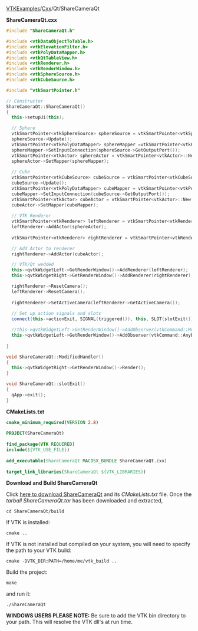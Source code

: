 [VTKExamples](/index/)/[Cxx](/Cxx)/Qt/ShareCameraQt

**ShareCameraQt.cxx**
```c++
#include "ShareCameraQt.h"

#include <vtkDataObjectToTable.h>
#include <vtkElevationFilter.h>
#include <vtkPolyDataMapper.h>
#include <vtkQtTableView.h>
#include <vtkRenderer.h>
#include <vtkRenderWindow.h>
#include <vtkSphereSource.h>
#include <vtkCubeSource.h>

#include "vtkSmartPointer.h"

// Constructor
ShareCameraQt::ShareCameraQt() 
{
  this->setupUi(this);

  // Sphere
  vtkSmartPointer<vtkSphereSource> sphereSource = vtkSmartPointer<vtkSphereSource>::New();
  sphereSource->Update();
  vtkSmartPointer<vtkPolyDataMapper> sphereMapper =vtkSmartPointer<vtkPolyDataMapper>::New();
  sphereMapper->SetInputConnection(sphereSource->GetOutputPort());
  vtkSmartPointer<vtkActor> sphereActor = vtkSmartPointer<vtkActor>::New();
  sphereActor->SetMapper(sphereMapper);
  
  // Cube
  vtkSmartPointer<vtkCubeSource> cubeSource = vtkSmartPointer<vtkCubeSource>::New();
  cubeSource->Update();
  vtkSmartPointer<vtkPolyDataMapper> cubeMapper = vtkSmartPointer<vtkPolyDataMapper>::New();
  cubeMapper->SetInputConnection(cubeSource->GetOutputPort());
  vtkSmartPointer<vtkActor> cubeActor = vtkSmartPointer<vtkActor>::New();
  cubeActor->SetMapper(cubeMapper);
  
  // VTK Renderer
  vtkSmartPointer<vtkRenderer> leftRenderer = vtkSmartPointer<vtkRenderer>::New();
  leftRenderer->AddActor(sphereActor);
  
  vtkSmartPointer<vtkRenderer> rightRenderer = vtkSmartPointer<vtkRenderer>::New();

  // Add Actor to renderer
  rightRenderer->AddActor(cubeActor);

  // VTK/Qt wedded
  this->qvtkWidgetLeft->GetRenderWindow()->AddRenderer(leftRenderer);
  this->qvtkWidgetRight->GetRenderWindow()->AddRenderer(rightRenderer);

  rightRenderer->ResetCamera();
  leftRenderer->ResetCamera();
  
  rightRenderer->SetActiveCamera(leftRenderer->GetActiveCamera());
    
  // Set up action signals and slots
  connect(this->actionExit, SIGNAL(triggered()), this, SLOT(slotExit()));

  //this->qvtkWidgetLeft->GetRenderWindow()->AddObserver(vtkCommand::ModifiedEvent, this, &ShareCameraQt::ModifiedHandler);
  this->qvtkWidgetLeft->GetRenderWindow()->AddObserver(vtkCommand::AnyEvent, this, &ShareCameraQt::ModifiedHandler);
  
}

void ShareCameraQt::ModifiedHandler() 
{
  this->qvtkWidgetRight->GetRenderWindow()->Render();
}

void ShareCameraQt::slotExit() 
{
  qApp->exit();
}
```
**CMakeLists.txt**
```cmake
cmake_minimum_required(VERSION 2.8)
 
PROJECT(ShareCameraQt)
 
find_package(VTK REQUIRED)
include(${VTK_USE_FILE})
 
add_executable(ShareCameraQt MACOSX_BUNDLE ShareCameraQt.cxx)
 
target_link_libraries(ShareCameraQt ${VTK_LIBRARIES})
```

**Download and Build ShareCameraQt**

Click [here to download ShareCameraQt](https://github.com/lorensen/VTKWikiExamplesTarballs/raw/master/ShareCameraQt.tar) and its *CMakeLists.txt* file.
Once the *tarball ShareCameraQt.tar* has been downloaded and extracted,
```
cd ShareCameraQt/build 
```
If VTK is installed:
```
cmake ..
```
If VTK is not installed but compiled on your system, you will need to specify the path to your VTK build:
```
cmake -DVTK_DIR:PATH=/home/me/vtk_build ..
```
Build the project:
```
make
```
and run it:
```
./ShareCameraQt
```
**WINDOWS USERS PLEASE NOTE:** Be sure to add the VTK bin directory to your path. This will resolve the VTK dll's at run time.

